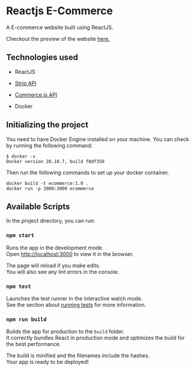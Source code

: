 # Reactjs E-Commerce

A E-commerce website built using ReactJS.

Checkout the preview of the website [here.](https://reactjsecommerce.netlify.app)

## Technologies used

- ReactJS

- [Strip API](https://stripe.com/docs/api)

- [Commerce.js API](https://commercejs.com/docs/api/#introduction)

- Docker

## Initializing the project

You need to have Docker Engine installed on your machine.
You can check by running the following command:

```
$ docker -v
Docker version 20.10.7, build f0df350
```

Then run the following commands to set up your docker container.

```
docker build -t ecommerce:1.0 .
docker run -p 3000:3000 ecommerce
```

## Available Scripts

In the project directory, you can run:

### `npm start`

Runs the app in the development mode.\
Open [http://localhost:3000](http://localhost:3000) to view it in the browser.

The page will reload if you make edits.\
You will also see any lint errors in the console.

### `npm test`

Launches the test runner in the interactive watch mode.\
See the section about [running tests](https://facebook.github.io/create-react-app/docs/running-tests) for more information.

### `npm run build`

Builds the app for production to the `build` folder.\
It correctly bundles React in production mode and optimizes the build for the best performance.

The build is minified and the filenames include the hashes.\
Your app is ready to be deployed!
